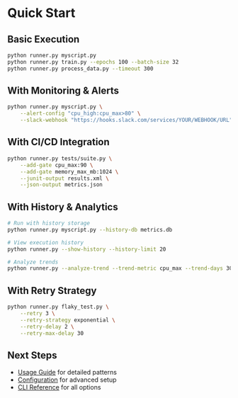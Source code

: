 # Quick Start

## Basic Execution

```bash
python runner.py myscript.py
python runner.py train.py --epochs 100 --batch-size 32
python runner.py process_data.py --timeout 300
```

## With Monitoring & Alerts

```bash
python runner.py myscript.py \
    --alert-config "cpu_high:cpu_max>80" \
    --slack-webhook "https://hooks.slack.com/services/YOUR/WEBHOOK/URL"
```

## With CI/CD Integration

```bash
python runner.py tests/suite.py \
    --add-gate cpu_max:90 \
    --add-gate memory_max_mb:1024 \
    --junit-output results.xml \
    --json-output metrics.json
```

## With History & Analytics

```bash
# Run with history storage
python runner.py myscript.py --history-db metrics.db

# View execution history
python runner.py --show-history --history-limit 20

# Analyze trends
python runner.py --analyze-trend --trend-metric cpu_max --trend-days 30
```

## With Retry Strategy

```bash
python runner.py flaky_test.py \
    --retry 3 \
    --retry-strategy exponential \
    --retry-delay 2 \
    --retry-max-delay 30
```

## Next Steps

- [Usage Guide](usage.md) for detailed patterns
- [Configuration](configuration.md) for advanced setup
- [CLI Reference](cli-reference.md) for all options
